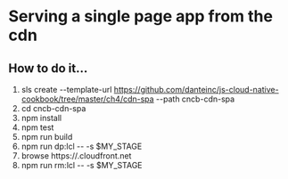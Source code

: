 # Serving a single page app from the cdn

## How to do it...
1. sls create --template-url https://github.com/danteinc/js-cloud-native-cookbook/tree/master/ch4/cdn-spa --path cncb-cdn-spa
2. cd cncb-cdn-spa
3. npm install
4. npm test
5. npm run build
6. npm run dp:lcl -- -s $MY_STAGE
7. browse https://<see WebsiteDistributionURL output>.cloudfront.net
8. npm run rm:lcl -- -s $MY_STAGE
